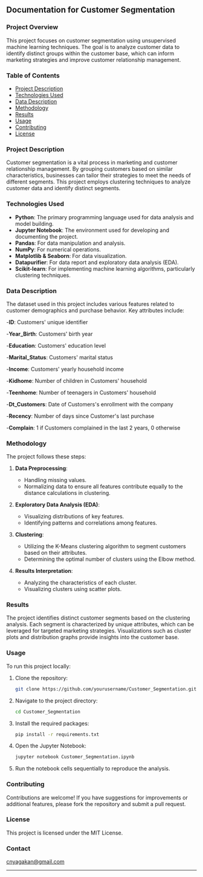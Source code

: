 ## Documentation for Customer Segmentation

### Project Overview

This project focuses on customer segmentation using unsupervised machine learning techniques. The goal is to analyze customer data to identify distinct groups within the customer base, which can inform marketing strategies and improve customer relationship management.

### Table of Contents

- [Project Description](#project-description)
- [Technologies Used](#technologies-used)
- [Data Description](#data-description)
- [Methodology](#methodology)
- [Results](#results)
- [Usage](#usage)
- [Contributing](#contributing)
- [License](#license)

### Project Description

Customer segmentation is a vital process in marketing and customer relationship management. By grouping customers based on similar characteristics, businesses can tailor their strategies to meet the needs of different segments. This project employs clustering techniques to analyze customer data and identify distinct segments.

### Technologies Used

- **Python**: The primary programming language used for data analysis and model building.
- **Jupyter Notebook**: The environment used for developing and documenting the project.
- **Pandas**: For data manipulation and analysis.
- **NumPy**: For numerical operations.
- **Matplotlib & Seaborn**: For data visualization.
- **Datapurifier**: For data report and exploratory data analysis (EDA).
- **Scikit-learn**: For implementing machine learning algorithms, particularly clustering techniques.

### Data Description

The dataset used in this project includes various features related to customer demographics and purchase behavior. Key attributes include:

-**ID**: Customers' unique identifier

-**Year_Birth**: Customers' birth year

-**Education**: Customers' education level

-**Marital_Status**: Customers' marital status

-**Income**: Customers' yearly household income

-**Kidhome**: Number of children in Customers' household

-**Teenhome**: Number of teenagers in Customers' household

-**Dt_Customers**: Date of Customers's enrollment with the company

-**Recency**: Number of days since Customer's last purchase

-**Complain**: 1 if Customers complained in the last 2 years, 0 otherwise

### Methodology

The project follows these steps:

1. **Data Preprocessing**: 
   - Handling missing values.
   - Normalizing data to ensure all features contribute equally to the distance calculations in clustering.

2. **Exploratory Data Analysis (EDA)**:
   - Visualizing distributions of key features.
   - Identifying patterns and correlations among features.

3. **Clustering**:
   - Utilizing the K-Means clustering algorithm to segment customers based on their attributes.
   - Determining the optimal number of clusters using the Elbow method.

4. **Results Interpretation**:
   - Analyzing the characteristics of each cluster.
   - Visualizing clusters using scatter plots.

### Results

The project identifies distinct customer segments based on the clustering analysis. Each segment is characterized by unique attributes, which can be leveraged for targeted marketing strategies. Visualizations such as cluster plots and distribution graphs provide insights into the customer base.

### Usage

To run this project locally:

1. Clone the repository:
   ```bash
   git clone https://github.com/yourusername/Customer_Segmentation.git
   ```

2. Navigate to the project directory:
   ```bash
   cd Customer_Segmentation
   ```

3. Install the required packages:
   ```bash
   pip install -r requirements.txt
   ```

4. Open the Jupyter Notebook:
   ```bash
   jupyter notebook Customer_Segmentation.ipynb
   ```

5. Run the notebook cells sequentially to reproduce the analysis.

### Contributing

Contributions are welcome! If you have suggestions for improvements or additional features, please fork the repository and submit a pull request. 

### License

This project is licensed under the MIT License.

### Contact

cnyagakan@gmail.com

---
